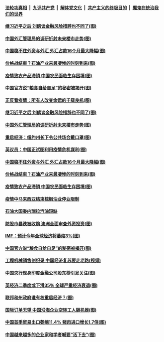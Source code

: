 

####  [法轮功真相](../../../../basic/blob/master/README.md?t=04161001) &nbsp;|&nbsp; [九评共产党](../../../../9ping.md/blob/master/README.md?t=04161001) &nbsp;|&nbsp; [解体党文化](../../../../jtdwh.md/blob/master/README.md?t=04161001)  &nbsp;|&nbsp; [共产主义的终极目的](../../../../gczydzjmd.md/blob/master/README.md?t=04161001) &nbsp;|&nbsp; [魔鬼在统治我们的世界](../../../../mgztzwmdsj.md/blob/master/README.md?t=04161001) 

#### [继习近平之后 刘鹤谈金融风险措辞也不同了(图)](../pages/p5/929950.md?t=04161001) 

#### [中国外汇管理局的调研折射未来楼市走势(图)](../pages/p5/929939.md?t=04161001) 

#### [中国稳不住外资与外汇 外汇占款16个月最大降幅(图)](../pages/p5/929930.md?t=04161001) 

#### [价格战结束？石油产业来最凄惨的时刻到来(图)](../pages/p5/929921.md?t=04161001) 

#### [疫情致农产品滞销 中国农民面临生存困境(图)](../pages/p5/929907.md?t=04161001) 

#### [中国官方说“粮食自给自足”的秘密被揭开(图)](../pages/p5/929825.md?t=04161001) 

#### [正反看疫情：所有人改变命运的千载良机(图)](../pages/p5/929969.md?t=04161001) 

#### [继习近平之后 刘鹤谈金融风险措辞也不同了(图)](../pages/p5/929950.md?t=04161001) 

#### [中国外汇管理局的调研折射未来楼市走势(图)](../pages/p5/929939.md?t=04161001) 

#### [重启经济：纽约州长下令公共场合戴口罩(图)](../pages/p5/929967.md?t=04161001) 

#### [英议员：中国正试图利用疫情危机谋利(图)](../pages/p5/929965.md?t=04161001) 

#### [中国稳不住外资与外汇 外汇占款16个月最大降幅(图)](../pages/p5/929930.md?t=04161001) 

#### [价格战结束？石油产业来最凄惨的时刻到来(图)](../pages/p5/929921.md?t=04161001) 

#### [疫情致农产品滞销 中国农民面临生存困境(图)](../pages/p5/929907.md?t=04161001) 

#### [疫情中马来西亚结束棕榈油业停业限制](../pages/p5/929906.md?t=04161001) 

#### [石油大国委内瑞拉汽油短缺](../pages/p5/929905.md?t=04161001) 

#### [防股市暴跌被收购 澳洲全面审查外资投资(图)](../pages/p5/929880.md?t=04161001) 

#### [IMF：预计今年全球经济将萎缩3%(图)](../pages/p5/929879.md?t=04161001) 

#### [中国官方说“粮食自给自足”的秘密被揭开(图)](../pages/p5/929825.md?t=04161001) 

#### [工程机械销售创纪录 中国经济复苏要走老路(视频)](../pages/p5/929815.md?t=04161001) 

#### [中国央行现身印度金融公司股东榜引发关注(图)](../pages/p5/929832.md?t=04161001) 

#### [英经济二季度或下滑35％ 全球严重经济衰退(图)](../pages/p5/929852.md?t=04161001) 

#### [联邦和州政府谁有权重启经济？(图)](../pages/p5/929851.md?t=04161001) 

#### [国际订单无望 中国沿海企业空转工人砸机器(图)](../pages/p5/929805.md?t=04161001) 

#### [中国首季贸易出口萎缩11.4% 猪肉进口增长1.7倍(图)](../pages/p5/929795.md?t=04161001) 

#### [中国越来越多的企业家和学者喊要“活下去”(图)](../pages/p5/929777.md?t=04161001) 


